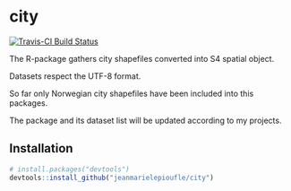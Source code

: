 # city

[![Travis-CI Build Status](https://travis-ci.org/jeanmarielepioufle/city.svg?branch=master)](https://travis-ci.org/jeanmarielepioufle/city)

The R-package gathers city shapefiles converted into S4 spatial object.

Datasets respect the UTF-8 format.

So far only Norwegian city shapefiles have been included into this packages.

The package and its dataset list will be updated according to my projects.

## Installation

```R
# install.packages("devtools")
devtools::install_github("jeanmarielepioufle/city")
```
